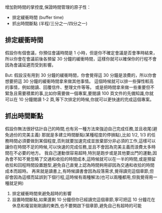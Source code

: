 增加對時間的掌控度,保證時間管理的原子性：
- 排定緩衝時間 (buffer time)
- 抓出時間斷點 (半程/三分之一/四分之一)

## 排定緩衝時間

假設你有個會議，你預估會議時間是 1 小時，但是你不確定會議是否會準時結束，所以你會在會議前後各預留 30 分鐘的緩衝時間，這樣你就可以確保你的行程不會因為會議延遲而受到影響。

But: 假設沒有用到 30 分鐘的緩衝時間，你會覺得這 30 分鐘是浪費的，所以你會想要把這 30 分鐘的緩衝時間拿來做其他事情。
這個時候就可以排一些彈性較高的事情，例如閱讀、回覆信件、整理文件等等。
或是把時間拿來做一些重要但不緊急且需要積累的事,比如你需要做一個專案,要閱讀 100 頁文件的先備知識,你就可以在 10 分鐘閱讀 1-2 頁,等下次排定的時候,你就可以更快速的完成這個專案。

## 抓出時間斷點

假設你無法很好估計自己的時間,也有另一種方法來強迫自己完成任務,並且收尾(避免過份的完美主義)
那就是多建立時間斷點(某種程度的停損點),比如 1/2, 1/3 的任務時間必須要做到某個程度,否則就要加速完成並放棄部分非必須的工作,這樣可以讓你在時間不足的時候,可以快速的完成任務,並且不會因為完美主義而浪費太多時間在不必要的地方。
我自己運動很容易超時,特別是跑步或是其他要出門的運動,因為會不知不覺忽略了交通和收拾的時間成本,這時候就可以在一半的時間,或是預留收拾和回程時間設置題型,避免自己直覺上認為時間夠用卻因為交通和收拾的時間成本而超時。
再來就是讀書上,有時候讀書會因為段落需求,覺得讀完這個章節,但卻會因為這樣而延誤到下個行程,這時候有兩種解法(也可以兩種都用,但我覺得用一種就足夠)
1. 排定緩衝時間來避免超時的影響
2. 設置時間斷點,如果還剩 10 分鐘但你已經讀完這個章節,寧可把這 10 分鐘花在休息和複習剛剛讀的東西,也不要開啟下個章節,避免自己有超時的可能